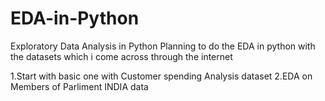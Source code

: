 # EDA-in-Python
 Exploratory Data Analysis in Python
Planning to do the EDA in python with the datasets which i come across through the internet

1.Start with basic one with Customer spending Analysis dataset
2.EDA on Members of Parliment INDIA data
